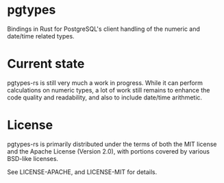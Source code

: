 # pgtypes

Bindings in Rust for PostgreSQL's client handling of the numeric and date/time
related types.

# Current state

pgtypes-rs is still very much a work in progress. While it can perform calculations
on numeric types, a lot of work still remains to enhance the code quality and readability,
and also to include date/time arithmetic.

# License

pgtypes-rs is primarily distributed under the terms of both the MIT license and
the Apache License (Version 2.0), with portions covered by various BSD-like
licenses.

See LICENSE-APACHE, and LICENSE-MIT for details.
